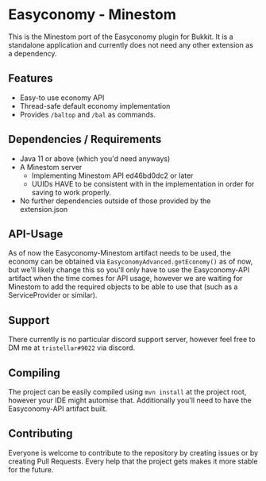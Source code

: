 # Easyconomy - Minestom

This is the Minestom port of the Easyconomy plugin for Bukkit.
It is a standalone application and currently does not need any other extension as a dependency.

## Features
 * Easy-to use economy API
 * Thread-safe default economy implementation
 * Provides `/baltop` and `/bal` as commands.

## Dependencies / Requirements
 * Java 11 or above (which you'd need anyways)
 * A Minestom server
   - Implementing Minestom API ed46bd0dc2 or later
   - UUIDs HAVE to be consistent with in the implementation in order for saving to work properly.
 * No further dependencies outside of those provided by the extension.json

## API-Usage
As of now the Easyconomy-Minestom artifact needs to be used, the economy can be obtained via `EasyconomyAdvanced.getEconomy()` as of now, but we'll likely change this so you'll only have to use the Easyconomy-API artifact when the time comes for API usage, however we are waiting for Minestom to add the required objects to be able to use that (such as a ServiceProvider or similar).

## Support
There currently is no particular discord support server, however feel free to DM me at `tristellar#9022` via discord.

## Compiling
The project can be easily compiled using `mvn install` at the project root, however your IDE might automise that. Additionally you'll need to have the Easyconomy-API artifact built.

## Contributing
Everyone is welcome to contribute to the repository by creating issues or by creating Pull Requests. Every help that the project gets makes it more stable for the future.

